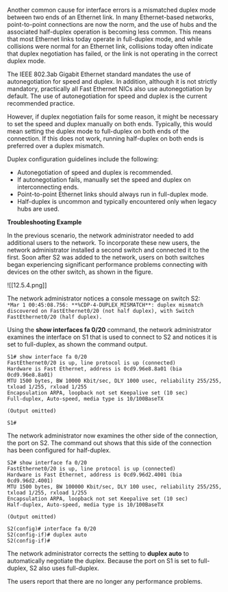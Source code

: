 Another common cause for interface errors is a mismatched duplex mode between two ends of an Ethernet link. In many Ethernet-based networks, point-to-point connections are now the norm, and the use of hubs and the associated half-duplex operation is becoming less common. This means that most Ethernet links today operate in full-duplex mode, and while collisions were normal for an Ethernet link, collisions today often indicate that duplex negotiation has failed, or the link is not operating in the correct duplex mode.

The IEEE 802.3ab Gigabit Ethernet standard mandates the use of autonegotiation for speed and duplex. In addition, although it is not strictly mandatory, practically all Fast Ethernet NICs also use autonegotiation by default. The use of autonegotiation for speed and duplex is the current recommended practice.

However, if duplex negotiation fails for some reason, it might be necessary to set the speed and duplex manually on both ends. Typically, this would mean setting the duplex mode to full-duplex on both ends of the connection. If this does not work, running half-duplex on both ends is preferred over a duplex mismatch.

Duplex configuration guidelines include the following:

- Autonegotiation of speed and duplex is recommended.
- If autonegotiation fails, manually set the speed and duplex on interconnecting ends.
- Point-to-point Ethernet links should always run in full-duplex mode.
- Half-duplex is uncommon and typically encountered only when legacy hubs are used.

**Troubleshooting Example**

In the previous scenario, the network administrator needed to add additional users to the network. To incorporate these new users, the network administrator installed a second switch and connected it to the first. Soon after S2 was added to the network, users on both switches began experiencing significant performance problems connecting with devices on the other switch, as shown in the figure.

![[12.5.4.png]]

The network administrator notices a console message on switch S2:  
`*Mar 1 00:45:08.756: **%CDP-4-DUPLEX_MISMATCH**: duplex mismatch discovered on FastEthernet0/20 (not half duplex), with Switch FastEthernet0/20 (half duplex).`

Using the **show interfaces fa 0/20** command, the network administrator examines the interface on S1 that is used to connect to S2 and notices it is set to full-duplex, as shown the command output.

```
S1# show interface fa 0/20
FastEthernet0/20 is up, line protocol is up (connected) 
Hardware is Fast Ethernet, address is 0cd9.96e8.8a01 (bia 0cd9.96e8.8a01)
MTU 1500 bytes, BW 10000 Kbit/sec, DLY 1000 usec, reliability 255/255, txload 1/255, rxload 1/255 
Encapsulation ARPA, loopback not set Keepalive set (10 sec)
Full-duplex, Auto-speed, media type is 10/100BaseTX 
  
(Output omitted)
  
S1#
```

The network administrator now examines the other side of the connection, the port on S2. The command out shows that this side of the connection has been configured for half-duplex.

```
S2# show interface fa 0/20
FastEthernet0/20 is up, line protocol is up (connected) 
Hardware is Fast Ethernet, address is 0cd9.96d2.4001 (bia 0cd9.96d2.4001)
MTU 1500 bytes, BW 100000 Kbit/sec, DLY 100 usec, reliability 255/255, txload 1/255, rxload 1/255 
Encapsulation ARPA, loopback not set Keepalive set (10 sec)
Half-duplex, Auto-speed, media type is 10/100BaseTX 
  
(Output omitted)
  
S2(config)# interface fa 0/20 
S2(config-if)# duplex auto 
S2(config-if)#
```

The network administrator corrects the setting to **duplex auto** to automatically negotiate the duplex. Because the port on S1 is set to full-duplex, S2 also uses full-duplex.

The users report that there are no longer any performance problems.